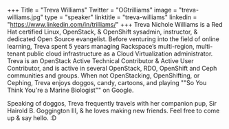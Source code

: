 +++
Title = "Treva Williams"
Twitter = "OGtrilliams"
image = "treva-williams.jpg"
type = "speaker"
linktitle = "treva-williams"
linkedin = "https://www.linkedin.com/in/trilliams/"
+++
Treva Nichole Williams is a Red Hat certified Linux, OpenStack, & OpenShift sysadmin, instructor, & dedicated Open Source evangelist. Before venturing into the field of online learning, Treva spent 5 years managing Rackspace’s multi-region, multi-tenant public cloud infrastructure as a Cloud Virtualization administrator. Treva is an OpenStack Active Technical Contributor & Active User Contributor, and is active in several OpenStack, RDO, OpenShift and Ceph communities and groups. When not OpenStacking, OpenShifting, or Cephing, Treva enjoys doggos, candy, cartoons, and playing ""So You Think You're a Marine Biologist"" on Google.

Speaking of doggos, Treva frequently travels with her companion pup, Sir Hairold B. Goggington III, & he loves making new friends. Feel free to come up & say hello. :D

